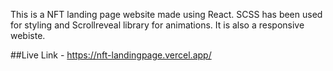 This is a NFT landing page website made using React. SCSS has been used for styling and Scrollreveal library for animations. It is also a responsive webiste.

##Live Link - https://nft-landingpage.vercel.app/

